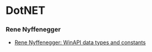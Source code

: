 # DotNET

### Rene Nyffenegger

- [Rene Nyffenegger: WinAPI data types and constants](https://renenyffenegger.ch/notes/Windows/development/WinAPI/data-types/index)